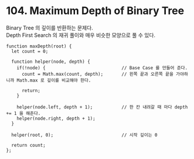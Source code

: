 # 104. Maximum Depth of Binary Tree
Binary Tree 의 깊이를 반환하는 문제다.\
Depth First Search 의 재귀 풀이와 매우 비슷한 모양으로 풀 수 있다.
```
function maxDepth(root) {
  let count = 0;
  
  function helper(node, depth) {
    if(!node) {                             // Base Case 를 만들어 준다.
      count = Math.max(count, depth);       // 왼쪽 끝과 오른쪽 끝을 가야하니까 Math.max 로 깊이를 비교해야 한다.
      
      return;
    }
    
    helper(node.left, depth + 1);           // 한 칸 내려갈 때 마다 depth += 1 을 해준다.
    helper(node.right, depth + 1);
  }
  
  helper(root, 0);                          // 시작 깊이는 0
  
  return count;
};
```
